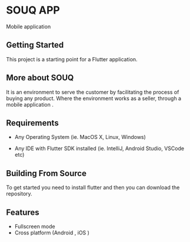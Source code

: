 # SOUQ APP
 Mobile application 
 
## Getting Started
This project is a starting point for a Flutter application.

## More about SOUQ 

It is an environment to serve the customer by facilitating the process of 
buying any product. Where the environment works as a 
seller, through a mobile application .



## Requirements

 - Any Operating System (ie. MacOS X, Linux, Windows)
     
 - Any IDE with Flutter SDK installed (ie. IntelliJ, Android Studio, VSCode etc)
 


## Building From Source
To get started you need to install flutter and then you can download the repository.



## Features

- Fullscreen mode
- Cross platform (Android , iOS )
